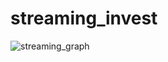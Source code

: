 # streaming_invest


![streaming_graph](https://github.com/Italoalberto/streaming_invest/assets/36999720/3dc45bda-bc96-4e85-a8a8-e1c6b4a3d980)
